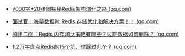 * [7000字+20张图探秘Redis架构演化之路 (qq.com)](https://mp.weixin.qq.com/s/MNlWIMDDlDo3Jp2uD4siYw?poc_token=HOMXSGajPoO2vYaTQhTLsbDL1WtThSWTprgjdMnU)
* [面试官：海量数据时 Redis 存储优化和解决方案！！ (qq.com)](https://mp.weixin.qq.com/s/05n3AtrykOfAEYkOJPzuqQ)
* [腾讯二面：Redis 内存淘汰策略有哪些？过期数据如何删除？ (qq.com)](https://mp.weixin.qq.com/s/A4mGgq9bYT7mn4T4_SoXsg)

* [1.2万字盘点Redis的15个坑，你踩过几个？ (qq.com)](https://mp.weixin.qq.com/s/vB8l2HFim6WvxcyYrpBPqA)